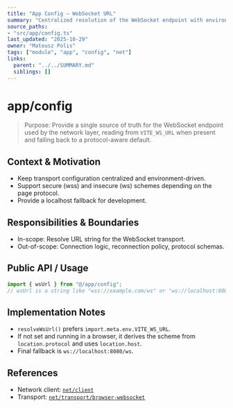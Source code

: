 ```yaml
---
title: "App Config – WebSocket URL"
summary: "Centralized resolution of the WebSocket endpoint with environment override and safe fallbacks for local development."
source_paths:
- "src/app/config.ts"
last_updated: "2025-10-29"
owner: "Mateusz Polis"
tags: ["module", "app", "config", "net"]
links:
  parent: "../../SUMMARY.md"
  siblings: []
---
```


# app/config

> Purpose: Provide a single source of truth for the WebSocket endpoint used by the network layer, reading from `VITE_WS_URL` when present and falling back to a protocol-aware default.

## Context & Motivation

- Keep transport configuration centralized and environment-driven.
- Support secure (wss) and insecure (ws) schemes depending on the page protocol.
- Provide a localhost fallback for development.

## Responsibilities & Boundaries

- In-scope: Resolve URL string for the WebSocket transport.
- Out-of-scope: Connection logic, reconnection policy, protocol schemas.

## Public API / Usage

```ts
import { wsUrl } from "@/app/config";
// wsUrl is a string like "wss://example.com/ws" or "ws://localhost:8080/ws"
```

## Implementation Notes

- `resolveWsUrl()` prefers `import.meta.env.VITE_WS_URL`.
- If not set and running in a browser, it derives the scheme from `location.protocol` and uses `location.host`.
- Final fallback is `ws://localhost:8080/ws`.

## References

- Network client: [`net/client`](../../modules/net/client.md)
- Transport: [`net/transport/browser-websocket`](../../modules/net/transport/browser-websocket.md)


